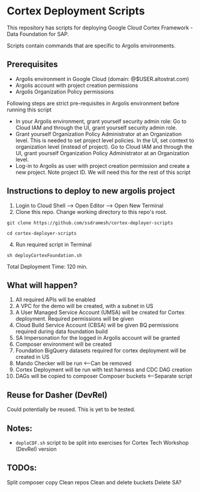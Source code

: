 # Cortex Deployment Scripts
This repository has scripts for deploying Google Cloud Cortex Framework - Data Foundation for SAP.

Scripts contain commands that are specific to Argolis environments.

## Prerequisites
- Argolis environment in Google Cloud (domain: @$USER.altostrat.com)
- Argolis account with project creation permissions
- Argolis Organization Policy permissions

Following steps are strict pre-requisites in Argolis environment before running this script
- In your Argolis environment, grant yourself security admin role: Go to Cloud IAM and through the UI, grant yourself security admin role. 
- Grant yourself Organization Policy Administrator at an Organization level.  This is needed to set project level policies.  In the UI, set context to organization level (instead of project).  Go to Cloud IAM and through the UI, grant yourself Organization Policy Administrator at an Organization level.
- Log-in to Argolis as user with project creation permission and create a new project.  Note project ID. We will need this for the rest of this script

## Instructions to deploy to new argolis project
1. Login to Cloud Shell --> Open Editor --> Open New Terminal
2. Clone this repo.  Change working directory to this repo's root.
```shell
git clone https://github.com/ssdramesh/cortex-deployer-scripts
```
```shell
cd cortex-deployer-scripts
```
4. Run required script in Terminal
```shell
sh deployCortexFoundation.sh
```
Total Deployment Time: 120 min.

## What will happen?
1. All required APIs will be enabled
2. A VPC for the demo will be created, with a subnet in US
3. A User Managed Service Account (UMSA) will be created for Cortex deployment.  Required permissions will be given
4. Cloud Build Service Account (CBSA) will be given BQ permissions required during data foundation build
5. SA Impersonation for the logged in Argolis account will be granted
6. Composer environment will be created
7. Foundation BigQuery datasets required for cortex deployment will be created in US
8. Mando Checker will be run  <--Can be removed
9. Cortex Deployment will be run with test harness and CDC DAG creation
10. DAGs will be copied to composer Composer buckets <--Separate script

## Reuse for Dasher (DevRel)
Could potentially be reused.  This is yet to be tested.  

## Notes:
- ```deploCDF.sh``` script to be split into exercises for Cortex Tech Workshop (DevRel) version

## TODOs:
Split composer copy
Clean repos
Clean and delete buckets
Delete SA?
